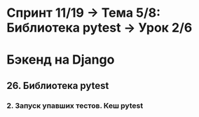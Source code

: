 # Спринт 11/19 → Тема 5/8: Библиотека pytest → Урок 2/6
# Бэкенд на Django
## 26. Библиотека pytest
### 2. Запуск упавших тестов. Кеш pytest